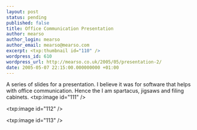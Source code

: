 ```yaml
---
layout: post
status: pending
published: false
title: Office Communication Presentation
author: mearso
author_login: mearso
author_email: mearso@mearso.com
excerpt: <txp:thumbnail id="110" />
wordpress_id: 610
wordpress_url: http://mearso.co.uk/2005/05/presentation-2/
date: 2005-05-07 22:15:00.000000000 +01:00
---
```

A series of slides for a presentation. I believe it was for software that helps with office communication. Hence the I am spartacus, jigsaws and filing cabinets.
<txp:image id="111" />

<txp:image id="112"  />

<txp:image id="113" />
